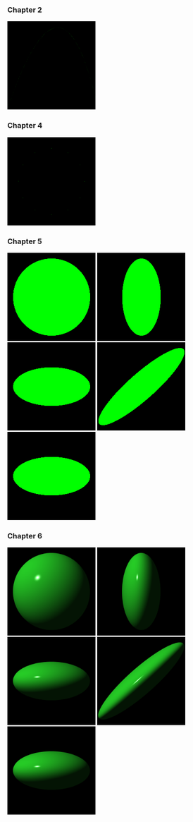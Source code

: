 
### Chapter 2
<img src="./PuttingItTogether/projectile.png" alt="alt text" width="200" height="200">

### Chapter 4
<img src="./PuttingItTogether/clock.png" alt="alt text" width="200" height="200">

### Chapter 5
<img src="./PuttingItTogether/circle_default.png" alt="alt text" width="200" height="200">
<img src="./PuttingItTogether/circle_shrink_x.png" alt="alt text" width="200" height="200">
<img src="./PuttingItTogether/circle_shrink_x_and_rotate.png" alt="alt text" width="200" height="200">
<img src="./PuttingItTogether/circle_shrink_x_and_skew.png" alt="alt text" width="200" height="200">
<img src="./PuttingItTogether/circle_shrink_y.png" alt="alt text" width="200" height="200">


### Chapter 6
<img src="./PuttingItTogether/sphere_default.png" alt="alt text" width="200" height="200"> <img src="./PuttingItTogether/sphere_shrink_x.png" alt="alt text" width="200" height="200"> <img src="./PuttingItTogether/sphere_shrink_x_and_rotate.png" alt="alt text" width="200" height="200"> <img src="./PuttingItTogether/sphere_shrink_x_and_skew.png" alt="alt text" width="200" height="200">  <img src="./PuttingItTogether/sphere_shrink_y.png" alt="alt text" width="200" height="200">

